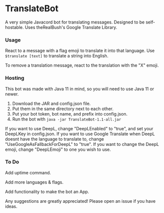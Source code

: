 # TranslateBot
A very simple Javacord bot for translating messages. Designed to be self-hostable. Uses theRealBush's Google Translate Library.

### Usage
React to a message with a flag emoji to translate it into that language.
Use `$translate [text]` to translate a string into English.

To remove a translation message, react to the translation with the "X" emoji.

### Hosting
This bot was made with Java 11 in mind, so you will need to use Java 11 or newer.
1. Download the JAR and config.json file.
2. Put them in the same directory next to each other.
3. Put your bot token, bot name, and prefix into config.json.
4. Run the bot with `java -jar TranslateBot-1.1-all.jar`

If you want to use DeepL, change "DeepLEnabled" to "true", and set your DeepLKey in config.json. If you want to use Google Translate when DeepL doesnt have the language to translate to, change "UseGoogleAsFallbackForDeepL" to "true". If you want to change the DeepL emoji, change "DeepLEmoji" to one you wish to use.
### To Do

Add uptime command.

Add more languages & flags.

Add functionality to make the bot an App.

Any suggestions are greatly appreciated! Please open an issue if you have ideas.
